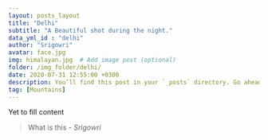 ```yaml
---
layout: posts_layout
title: "Delhi"
subtitle: "A Beautiful shot during the night."
data_yml_id : "delhi"
author: "Srigowri"
avatar: face.jpg
img: himalayan.jpg  # Add image post (optional)
folder: /img_folder/delhi/
date: 2020-07-31 12:55:00 +0300
description: You’ll find this post in your `_posts` directory. Go ahead and edit it and re-build the site to see your changes. # Add post description (optional)
tag: [Mountains]
---
```

Yet to fill content


> What is this <cite>- Srigowri</cite>

